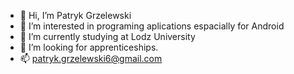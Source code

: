 - 👋 Hi, I’m Patryk Grzelewski
- 👀 I’m interested in programing aplications espacially for Android
- 🌱 I’m currently studying at Lodz University 
- 💞️ I’m looking for apprenticeships.
- 📫 patryk.grzelewski6@gmail.com
